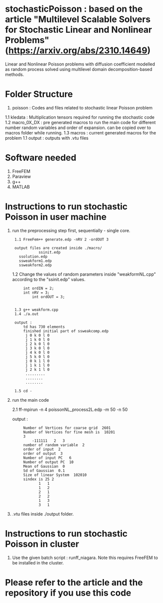# stochasticPoisson : based on the article "Multilevel Scalable Solvers for Stochastic Linear and Nonlinear Problems" (https://arxiv.org/abs/2310.14649)

Linear and Nonlinear Poisson problems with diffusion coefficient modelled as random process solved using multilevel domain decomposition-based methods.


# Folder Structure

1. poisson  : Codes and files related to stochastic linear Poisson problem

 1.1 kledata : Multiplication tensors required for running the stochastic code
 1.2 macro_0X_DX : pre generated macros to run the main code for different number random variables and order of expansion. can be copied over to macros folder while running.
 1.3 macros : current generated macros for the problem
 1.1 output : outputs with .vtu files

# Software needed
1. FreeFEM
2. Paraview
3. g++
4. MATLAB

# Instructions to run stochastic Poisson in user machine 


1. run the preprocessing step first, sequentially - single core.

        1.1 FreeFem++ generate.edp -nRV 2 -ordOUT 3

        output files are created inside ./macro/
                   ssinit.edp
		  ssolution.edp
		  ssweakform1.edp
		  ssweakform2.edp

	1.2 Change the values of random parameters inside "weakformNL.cpp" according to the "ssinit.edp" values.

			int ordIN = 2;
  			int nRV = 3;
    			int ordOUT = 3;

		
        1.3 g++ weakform.cpp
        1.4 ./a.out

        output :
            td has 730 elements
            finished initial part of ssweakcomp.edp
             j 0 k 0 l 0
             j 1 k 0 l 0
             j 2 k 0 l 0
             j 3 k 0 l 0
             j 4 k 0 l 0
             j 5 k 0 l 0
             j 0 k 1 l 0
             j 1 k 1 l 0
             j 2 k 1 l 0
             .........
             ........
             ........

        1.5 cd -



2. run the main code

    2.1 ff-mpirun -n 4 poissonNL_process2L.edp -m 50 -n 50


    output :


            Number of Vertices for coarse grid  2601
            Number of Vertices for fine mesh is  10201
            3
                -111111   2   3
            number of random variable  2
            order of input  2
            order of output  3
            Number of input PC   6
            Number of output PC  10
            Mean of Gaussian  0
            Sd of Gaussian  0.1
            Size of linear System  102010
            sindex is 25 2
                   1   1
                   1   2
                   2   1
                   2   2
                   1   3
                   3   1




3. .vtu files inside ./output folder.


# Instructions to run stochastic Poisson in cluster

1. Use the given batch script : runff_niagara. Note this requires FreeFEM to be installed in the cluster.

# Please refer to the article and the repository if you use this code
 






